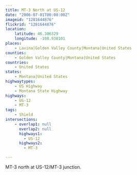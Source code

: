 ```yaml
---
title: MT-3 North at US-12
date: "2006-07-01T00:00:00Z"
imageid: "1281644876"
flickrid: "1281644876"
location:
    latitude: 46.306329
    longitude: -108.938101
places:
    - Lavina|Golden Valley County|Montana|United States
counties:
    - Golden Valley County|Montana|United States
countries:
    - United States
states:
    - Montana|United States
highwaytypes:
    - US Highway
    - Montana State Highway
highways:
    - US-12
    - MT-3
tags:
    - Shield
intersections:
    - overlap1: null
      overlap2: null
      highways1:
        - US-12
      highways2:
        - MT-3

---
```

MT-3 north at US-12/MT-3 junction.